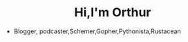 

<h1 align='center'>Hi,I'm Orthur</h1>


- Blogger, podcaster,Schemer,Gopher,Pythonista,Rustacean

